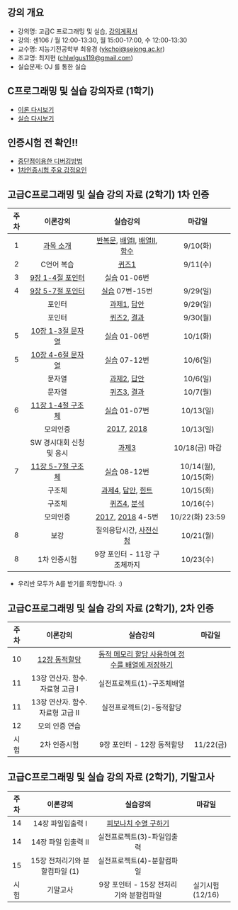 
## 강의 개요
- 강의명: 고급C 프로그래밍 및 실습, [강의계획서](https://github.com/sejongresearch/2019.Fall.AdvancedC/blob/master/%EA%B0%95%EC%9D%98%EA%B3%84%ED%9A%8D%EC%84%9C.pdf)
- 강의: 센106 / 월 12:00-13:30, 월 15:00-17:00, 수 12:00-13:30
- 교수명: 지능기전공학부 최유경 (ykchoi@sejong.ac.kr)
- 조교명: 최지현 (chlwlgus119@gmail.com)
- 실습문제: OJ 를 통한 실습

## C프로그래밍 및 실습 강의자료 (1학기)
- [이론 다시보기](https://github.com/sejongresearch/2019.Fall.AdvancedC/blob/master/Lecture/Readme.md) 
- [실습 다시보기](https://github.com/sejongresearch/2019.Fall.AdvancedC/blob/master/Labs/Readme.md) 

## 인증시험 전 확인!!
- [중단점이용한 디버깅방법](https://github.com/sejongresearch/2019.Fall.AdvancedC/issues/22)
- [1차인증시험 주요 감점요인](https://github.com/sejongresearch/2019.Fall.AdvancedC/issues/18)

## 고급C프로그래밍 및 실습 강의 자료 (2학기) 1차 인증
| 주차 | 이론강의 | 실습강의  | 마감일 | 
|:--:|:--:|:--:|:--:|
| 1 | [과목 소개](https://github.com/sejongresearch/2019.Fall.AdvancedC/blob/master/Lecture/%EA%B0%95%EC%9D%98%EA%B0%9C%EC%9A%94.pdf)  | [반복문](https://github.com/sejongresearch/2019.Fall.AdvancedC/blob/master/Labs/6%EC%9E%A5%20%EB%B0%98%EB%B3%B5%EB%AC%B8-%EC%8B%A4%EC%8A%B5%EB%AC%B8%EC%A0%9C.pdf), [배열I](https://github.com/sejongresearch/2019.Fall.AdvancedC/blob/master/Labs/7%EC%9E%A5%20%EB%B0%B0%EC%97%B4-%EC%8B%A4%EC%8A%B5%EB%AC%B8%EC%A0%9C.pdf), [배열II](https://github.com/sejongresearch/2019.Fall.AdvancedC/blob/master/Labs/7%EC%9E%A5%20%EB%B0%B0%EC%97%B4-%EC%8B%A4%EC%8A%B5%EB%AC%B8%EC%A0%9C-%EC%B6%94%EA%B0%80.pdf), [함수](https://github.com/sejongresearch/2019.Fall.AdvancedC/blob/master/Labs/8%EC%9E%A5%20%ED%95%A8%EC%88%98-%EC%8B%A4%EC%8A%B5%EB%AC%B8%EC%A0%9C-20180201.pdf)|  9/10(화) | 
| 2 | C언어 복습  | [퀴즈1](https://www.dropbox.com/s/d5drke45x634of0/%5B1%EC%B0%A8%EA%B3%A0%EA%B8%89C%EC%9D%B8%EC%A6%9D%EC%8B%9C%ED%97%98%EB%8C%80%EB%B9%84%5D-%EB%AC%B8%EC%A0%9C-20181017.pdf?dl=0) |  9/11(수) |
| 3 | [9장 1-4절 포인터](https://github.com/sejongresearch/2019.Fall.AdvancedC/blob/master/Lecture/9%EC%9E%A5%20%ED%8F%AC%EC%9D%B8%ED%84%B0.pdf) | [실습](https://github.com/sejongresearch/2019.Fall.AdvancedC/blob/master/Labs/9%EC%9E%A5%20%ED%8F%AC%EC%9D%B8%ED%84%B0-%EC%8B%A4%EC%8A%B5%EB%AC%B8%EC%A0%9C.pdf) 01-06번 | |
| 4 | [9장 5-7절 포인터](https://github.com/sejongresearch/2019.Fall.AdvancedC/blob/master/Lecture/9%EC%9E%A5%20%ED%8F%AC%EC%9D%B8%ED%84%B0.pdf) | [실습](https://github.com/sejongresearch/2019.Fall.AdvancedC/blob/master/Labs/9%EC%9E%A5%20%ED%8F%AC%EC%9D%B8%ED%84%B0-%EC%8B%A4%EC%8A%B5%EB%AC%B8%EC%A0%9C.pdf) 07번-15번 | 9/29(일) |
|   | 포인터 |  [과제1](https://github.com/sejongresearch/2019.Fall.AdvancedC/blob/master/HW/09%EC%9E%A5%20%ED%8F%AC%EC%9D%B8%ED%84%B0-%EA%B3%BC%EC%A0%9C1(19%EB%85%84)%2019-9-16%20%20(%EC%88%98%EC%A0%954).pdf), [답안](https://github.com/sejongresearch/2019.Fall.AdvancedC/tree/master/HW) | 9/29(일) |
|   | 포인터 |  [퀴즈2](https://www.dropbox.com/s/uxsyskf28c3odfe/20190930_%ED%8F%AC%EC%9D%B8%ED%84%B0_%ED%80%B4%EC%A6%88.pdf?dl=0), [결과](https://github.com/sejongresearch/2019.Fall.AdvancedC/issues/13) | 9/30(월) | 
| 5 | [10장 1-3절 문자열](https://github.com/sejongresearch/2019.Fall.AdvancedC/blob/master/Lecture/10%EC%9E%A5%EB%AC%B8%EC%9E%90%EC%97%B4(%EC%B5%9C%EC%9C%A0%EA%B2%BD).pdf) | [실습](https://github.com/sejongresearch/2019.Fall.AdvancedC/blob/master/Labs/10%EC%9E%A5%20%EB%AC%B8%EC%9E%90%EC%97%B4-%EC%8B%A4%EC%8A%B5%EB%AC%B8%EC%A0%9C.pdf) 01-06번 | 10/1(화) |
| 5 | [10장 4-6절 문자열](https://github.com/sejongresearch/2019.Fall.AdvancedC/blob/master/Lecture/10%EC%9E%A5%EB%AC%B8%EC%9E%90%EC%97%B4(%EC%B5%9C%EC%9C%A0%EA%B2%BD).pdf) | [실습](https://github.com/sejongresearch/2019.Fall.AdvancedC/blob/master/Labs/10%EC%9E%A5%20%EB%AC%B8%EC%9E%90%EC%97%B4-%EC%8B%A4%EC%8A%B5%EB%AC%B8%EC%A0%9C.pdf) 07-12번 | 10/6(일) |
|   | 문자열 |  [과제2](https://github.com/sejongresearch/2019.Fall.AdvancedC/blob/master/HW/10%EC%9E%A5%20%EB%AC%B8%EC%9E%90%EC%97%B4-%EA%B3%BC%EC%A0%9C2(19%EB%85%84)-%EB%AC%B8%EC%A0%9C1%EC%88%98%EC%A0%95.pdf), [답안](https://github.com/sejongresearch/2019.Fall.AdvancedC/tree/master/HW) | 10/6(일) |
|   | 문자열 |  [퀴즈3](https://www.dropbox.com/s/cagbtktn4z5fk4a/20191007_%EB%AC%B8%EC%9E%90%EC%97%B4_%ED%80%B4%EC%A6%88.pdf?dl=0), [결과](https://github.com/sejongresearch/2019.Fall.AdvancedC/issues/38) | 10/7(월) |
| 6 | [11장 1-4절 구조체](https://github.com/sejongresearch/2019.Fall.AdvancedC/blob/master/Lecture/11%EC%9E%A5%20%EA%B5%AC%EC%A1%B0%EC%B2%B4.pdf) | [실습](https://github.com/sejongresearch/2019.Fall.AdvancedC/blob/master/Labs/11%EC%9E%A5%20%EA%B5%AC%EC%A1%B0%EC%B2%B4-%EC%8B%A4%EC%8A%B5%EB%AC%B8%EC%A0%9C.pdf) 01-07번 | 10/13(일) |
|   | 모의인증  | [2017](https://github.com/sejongresearch/2019.Fall.AdvancedC/blob/master/HW/2017.%EB%AA%A8%EC%9D%98%EC%9D%B8%EC%A6%9D.pdf), [2018](https://github.com/sejongresearch/2019.Fall.AdvancedC/blob/master/HW/2018.%EB%AA%A8%EC%9D%98%EC%9D%B8%EC%A6%9D.pdf)  | 10/13(일) |
|   | SW 경시대회 신청 및 응시  |  [과제3](https://github.com/sejongresearch/2019.Fall.AdvancedC/blob/master/HW/SW%EA%B2%BD%EC%8B%9C%EB%8C%80%ED%9A%8C%20%EC%8B%A0%EC%B2%AD%EB%B0%8F%EC%9D%91%EC%8B%9C-%EA%B3%BC%EC%A0%9C3.pdf) | 10/18(금) 마감 |
| 7 | [11장 5-7절 구조체](https://github.com/sejongresearch/2019.Fall.AdvancedC/blob/master/Lecture/11%EC%9E%A5%20%EA%B5%AC%EC%A1%B0%EC%B2%B4-20191014.pdf) | [실습](https://github.com/sejongresearch/2019.Fall.AdvancedC/blob/master/Labs/11%EC%9E%A5%20%EA%B5%AC%EC%A1%B0%EC%B2%B4-%EC%8B%A4%EC%8A%B5%EB%AC%B8%EC%A0%9C.pdf) 08-12번 | 10/14(월), 10/15(화)  |
|   | 구조체 |   [과제4](https://github.com/sejongresearch/2019.Fall.AdvancedC/blob/master/HW/11%EC%9E%A5%20%EA%B5%AC%EC%A1%B0%EC%B2%B4-%EA%B3%BC%EC%A0%9C4(19%EB%85%84)-20191009%20(%EC%88%98%EC%A0%952).pdf), [답안](https://github.com/sejongresearch/2019.Fall.AdvancedC/tree/master/HW), [힌트](https://github.com/sejongresearch/2019.Fall.AdvancedC/issues/59) | 10/15(화) |
|   | 구조체 |  [퀴즈4](https://www.dropbox.com/s/2glygzhamsrajts/20191015_%ED%80%B4%EC%A6%88_%EA%B5%AC%EC%A1%B0%EC%B2%B4_.pdf?dl=0), [분석](https://github.com/sejongresearch/2019.Fall.AdvancedC/issues/53#issuecomment-542516673) | 10/16(수) |
|   | 모의인증  | [2017](https://github.com/sejongresearch/2019.Fall.AdvancedC/blob/master/HW/2017.%EB%AA%A8%EC%9D%98%EC%9D%B8%EC%A6%9D.pdf), [2018](https://github.com/sejongresearch/2019.Fall.AdvancedC/blob/master/HW/2018.%EB%AA%A8%EC%9D%98%EC%9D%B8%EC%A6%9D.pdf) 4-5번  | 10/22(화) 23:59 |
| 8 |  보강 | 질의응답시간, [사전신청](https://github.com/sejongresearch/2019.Fall.AdvancedC/issues/56)  | 10/21(월) |
| 8 | 1차 인증시험 | 9장 포인터 - 11장 구조체까지 | 10/23(수)  |

- 우리반 모두가 A를 받기를 희망합니다. :) 


## 고급C프로그래밍 및 실습 강의 자료 (2학기), 2차 인증
| 주차 | 이론강의 | 실습강의  | 마감일 | 
|:--:|:--:|:--:|:--:|
| 10 | [12장 동적할당](https://github.com/sejongresearch/2019.Fall.AdvancedC/blob/master/Lecture/12%EC%9E%A5%20%EB%8F%99%EC%A0%81%ED%95%A0%EB%8B%B9.pdf) | [동적 메모리 할당 사용하여 정수를 배열에 저장하기](https://github.com/sejongresearch/2019.Fall.AdvancedC/blob/master/Labs/12%EC%9E%A5%20%EB%8F%99%EC%A0%81%ED%95%A0%EB%8B%B9-%EC%8B%A4%EC%8A%B5%EB%AC%B8%EC%A0%9C.pdf) |  |
| 11 | 13장 연산자. 함수. 자료형 고급 I | 실전프로젝트(1)-구조체배열 |  |
| 11 | 13장 연산자. 함수. 자료형 고급 II |  실전프로젝트(2)-동적할당 |  |
| 12 | 모의 인증 연습 |  |  |
| 시험 | 2차 인증시험 | 9장 포인터 - 12장 동적할당 | 11/22(금) |

## 고급C프로그래밍 및 실습 강의 자료 (2학기), 기말고사
| 주차 | 이론강의 | 실습강의  | 마감일 | 
|:--:|:--:|:--:|:--:|
| 14 | 14장 파일입출력 I | [피보나치 수열 구하기](https://github.com/sejongresearch/2019.Fall.AdvancedC/blob/master/Labs/13%EC%9E%A5%20%EC%97%B0%EC%82%B0%EC%9E%90%ED%95%A8%EC%88%98%EC%9E%90%EB%A3%8C%ED%98%95%20%EA%B3%A0%EA%B8%89-%EC%8B%A4%EC%8A%B5%EB%AC%B8%EC%A0%9C.pdf) |  |
| 14 | 14장 파일 입출력 II | 실전프로젝트(3)-파일입출력 |  |
| 15 | 15장 전처리기와 분할컴파일 (1) | 실전프로젝트(4)-분할컴파일 |  |
| 시험 | 기말고사 | 9장 포인터 - 15장 전처리기와 분할컴파일 | 실기시험(12/16) |





